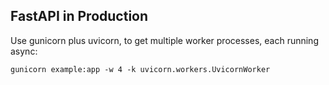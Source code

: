 
## FastAPI in Production

Use gunicorn plus uvicorn, to get multiple worker processes, each running
async:

    gunicorn example:app -w 4 -k uvicorn.workers.UvicornWorker
